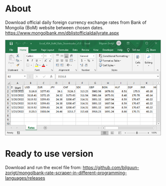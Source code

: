 # About
Download official daily foreign currency exchange rates from Bank of Mongolia (BoM) website between chosen dates. https://www.mongolbank.mn/dblistofficialdailyrate.aspx

![screenshot](https://raw.githubusercontent.com/bilguun-zorigt/mongolbank-rate-downloader/main/VBA%20-%20Excel/screenshot.png)

# Ready to use version
Download and run the excel file from:
https://github.com/bilguun-zorigt/mongolbank-rate-scraper-in-different-programming-languages/releases

